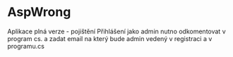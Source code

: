 # AspWrong
Aplikace plná verze - pojištění
Přihlášení jako admin nutno odkomentovat v program cs. a zadat email na který bude admin vedený v registraci a v programu.cs
